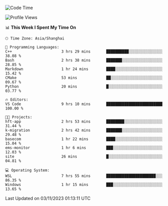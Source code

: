 <!--START_SECTION:waka-->
![Code Time](http://img.shields.io/badge/Code%20Time-1%2C334%20hrs%2012%20mins-blue)

![Profile Views](http://img.shields.io/badge/Profile%20Views-0-blue)

📊 **This Week I Spent My Time On** 

```text
🕑︎ Time Zone: Asia/Shanghai

💬 Programming Languages: 
C++                      3 hrs 29 mins       ██████████░░░░░░░░░░░░░░░   38.08 % 
Bash                     2 hrs 38 mins       ███████░░░░░░░░░░░░░░░░░░   28.85 % 
Markdown                 1 hr 24 mins        ████░░░░░░░░░░░░░░░░░░░░░   15.42 % 
CMake                    53 mins             ██░░░░░░░░░░░░░░░░░░░░░░░   09.67 % 
Python                   20 mins             █░░░░░░░░░░░░░░░░░░░░░░░░   03.77 % 

🔥 Editors: 
VS Code                  9 hrs 10 mins       █████████████████████████   100.00 % 

🐱‍💻 Projects: 
hft-app                  2 hrs 53 mins       ████████░░░░░░░░░░░░░░░░░   31.44 % 
k-migration              2 hrs 42 mins       ███████░░░░░░░░░░░░░░░░░░   29.48 % 
basecom                  1 hr 22 mins        ████░░░░░░░░░░░░░░░░░░░░░   15.04 % 
ems-monitor              1 hr 6 mins         ███░░░░░░░░░░░░░░░░░░░░░░   12.03 % 
site                     26 mins             █░░░░░░░░░░░░░░░░░░░░░░░░   04.81 % 

💻 Operating System: 
WSL                      7 hrs 55 mins       ██████████████████████░░░   86.35 % 
Windows                  1 hr 15 mins        ███░░░░░░░░░░░░░░░░░░░░░░   13.65 % 
```


 Last Updated on 03/11/2023 01:13:11 UTC
<!--END_SECTION:waka-->